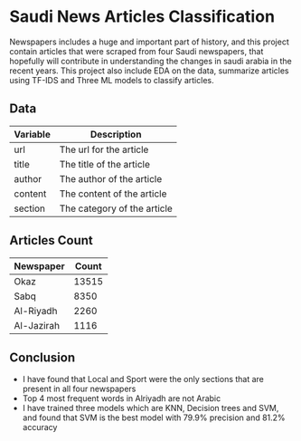 # Saudi News Articles Classification
Newspapers includes a huge and important part of history, and this project contain articles that were scraped from four Saudi newspapers, that hopefully will contribute in understanding the changes in saudi arabia in the recent years. This project also include EDA on the data, summarize articles using TF-IDS and Three ML models to classify articles.

## Data

| Variable      | Description |
| ----------- | ----------- |
| url      | The url for the article       |
| title   | The title of the article       |
| author   | The author of the article        |
| content   | The content of the article        |
| section   | The category of the article        |


## Articles Count

| Newspaper      | Count |
| ----------- | ----------- |
| Okaz      | 13515       |
| Sabq   | 8350       |
| Al-Riyadh     | 2260        |
| Al-Jazirah   | 1116        |

## Conclusion
- I have found that Local and Sport were the only sections that are present in all four newspapers
- Top 4 most frequent words in Alriyadh are not Arabic
- I have trained three models which are KNN, Decision trees and SVM, and found that SVM is the best model with 79.9% precision and 81.2% accuracy